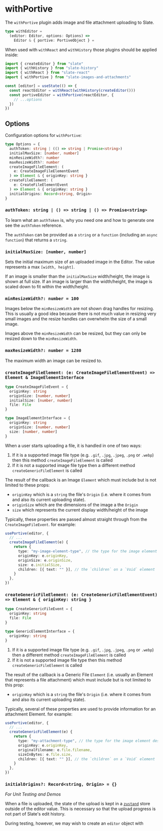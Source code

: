 # withPortive

The `withPortive` plugin adds image and file attachment uploading to Slate.

```ts
type withEditor =
  (editor: Editor, options: Options) =>
    Editor & { portive: PortiveObject } =
```

When used with `withReact` and `withHistory` those plugins should be applied inside:

```ts
import { createEditor } from "slate"
import { withHistory } from "slate-history"
import { withReact } from "slate-react"
import { withPortive } from "slate-images-and-attachments"

const [editor] = useState(() => {
  const reactEditor = withReact(withHistory(createEditor()))
  const portiveEditor = withPortive(reactEditor, {
    // ...options
  })
})
```

## Options

Configuration options for `withPortive`:

```ts
type Options = {
  authToken: string | (() => string | Promise<string>)
  initialMaxSize: [number, number]
  minResizeWidth?: number
  maxResizeWidth?: number
  createImageFileElement: (
    e: CreateImageFileElementEvent
  ) => Element & { originKey: string }
  createFileElement: (
    e: CreateFileElementEvent
  ) => Element & { originKey: string }
  initialOrigins: Record<string, Origin>
}
```

### `authToken: string | () => string | () => Promise<string>`

To learn what an `authToken` is, why you need one and how to generate one see the `authToken` reference.

The `authToken` can be provided as a `string` or a `function` (including an `async function`) that returns a `string`.

### `initialMaxSize: [number, number]`

Sets the initial maximum size of an uploaded image in the Editor. The value represents a max `[width, height]`.

If an image is smaller than the `initialMaxSize` width/height, the image is shown at full size. If an image is larger than the width/height, the image is scaled down to fit within the width/height.

### `minResizeWidth?: number = 100`

Images below the `minResizeWidth` are not shown drag handles for resizing. This is usually a good idea because there is not much value in resizing very small images and the resize handles can overwhelm the size of a small image.

Images above the `minResizeWidth` can be resized, but they can only be resized down to the `minResizeWidth`.

### `maxResizeWidth?: number = 1280`

The maximum width an image can be resized to.

### `createImageFileElement: (e: CreateImageFileElementEvent) => Element & ImageElementInterface`

```ts
type CreateImageFileEvent = {
  originKey: string
  originSize: [number, number]
  initialSize: [number, number]
  file: File
}

type ImageElementInterface = {
  originKey: string
  originSize: [number, number]
  size: [number, number]
}
```

When a user starts uploading a file, it is handled in one of two ways:

1. If it is a supported image file type (e.g. `.gif`, `.jpg`, `.jpeg`, `.png` or `.webp`) then this method `createImageFileElement` is called
2. If it is not a supported image file type then a different method `createGenericFileElement` is called

The result of the callback is an Image `Element` which must include but is not limited to these props:

- `originKey` which is a `string` the file's `Origin` (i.e. where it comes from and also its current uploading state).
- `originSize` which are the dimensions of the image a the `Origin`
- `size` which represents the current display width/height of the image

Typically, these properties are passed almost straight through from the `CreateImageFileEvent`. for example:

```ts
usePortive(editor, {
  // ...
  createImageFileElement(e) {
    return {
      type: "my-image-element-type", // the type for the image element desired
      originKey: e.originKey,
      originSize: e.originSize,
      size: e.initialSize,
      children: [{ text: "" }], // the `children` on a `Void` element
    }
  },
})
```

### `createGenericFileElement: (e: CreateGenericFileElementEvent) => Element & { originKey: string }`

```ts
type CreateGenericFileEvent = {
  originKey: string
  file: File
}

type GenericElementInterface = {
  originKey: string
}
```

1. If it is a supported image file type (e.g. `.gif`, `.jpg`, `.jpeg`, `.png` or `.webp`) then a different method `createImageFileElement` is called
2. If it is not a supported image file type then this method `createGenericFileElement` is called

The result of the callback is a Generic File `Element` (i.e. usually an Element that represents a file attachment) which must include but is not limited to this prop:

- `originKey` which is a `string` the file's `Origin` (i.e. where it comes from and also its current uploading state).

Typically, several of these properties are used to provide information for an attachment Element. for example:

```ts
usePortive(editor, {
  // ...
  createGenericFileElement(e) {
    return {
      type: "my-attachment-type", // the type for the image element desired
      originKey: e.originKey,
      originalFilename: e.file.filename,
      sizeInBytes: e.file.size,
      children: [{ text: "" }], // the `children` on a `Void` element
    }
  },
})
```

### `initialOrigins?: Record<string, Origin> = {}`

_For Unit Testing and Demos_

When a file is uploaded, the state of the upload is kept in a [`zustand`](https://github.com/pmndrs/zustand) store outside of the editor value. This is necessary so that the upload progress is not part of Slate's edit history.

During testing, however, we may wish to create an `editor` object with
